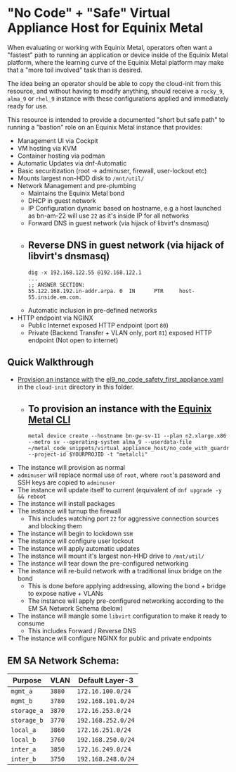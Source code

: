 # "No Code" + "Safe" Virtual Appliance Host for Equinix Metal

When evaluating or working with Equinix Metal, operators often want a "fastest" path to running an application or device inside of the Equinix Metal platform, where the learning curve of the Equinix Metal platform may make that a "more toil involved" task than is desired.

The idea being an operator should be able to copy the cloud-init from this resource, and without having to modify anything, should receive a `rocky_9`, `alma_9` or `rhel_9` instance with these configurations applied and immediately ready for use.

This resource is intended to provide a documented "short but safe path" to running a "bastion" role on an Equinix Metal instance that provides:
- Management UI via Cockpit
- VM hosting via KVM
- Container hosting via podman
- Automatic Updates via dnf-Automatic
- Basic securitization (root -> adminuser, firewall, user-lockout etc)
- Mounts largest non-HDD disk to `/mnt/util/`
- Network Management and pre-plumbing
    - Maintains the Equinix Metal bond
    - DHCP in guest network
    - IP Configuration dynamic based on hostname, e.g a host launched as bn-am-22 will use `22` as it's inside IP for all networks
    - Forward DNS in guest network (via hijack of libvirt's dnsmasq)
    - Reverse DNS in guest network (via hijack of libvirt's dnsmasq)
        -
        ```
        dig -x 192.168.122.55 @192.168.122.1
        ...
        ;; ANSWER SECTION:
        55.122.168.192.in-addr.arpa. 0  IN      PTR     host-55.inside.em.com.
        ```
    - Automatic inclusion in pre-defined networks
- HTTP endpoint via NGINX
    - Public Internet exposed HTTP endpoint (port `80`)
    - Private (Backend Transfer + VLAN only, port `81`) exposed HTTP endpoint (Not open to internet)

## Quick Walkthrough

- [Provision an instance with](https://deploy.equinix.com/developers/docs/metal/server-metadata/user-data/) the [el9_no_code_safety_first_appliance.yaml](cloud-inits/el9_no_code_safety_first_appliance.yaml) in the `cloud-init` directory in this folder.
    - To provision an instance with the [Equinix Metal CLI](https://deploy.equinix.com/developers/docs/metal/libraries/cli/)
        -
        ```
        metal device create --hostname bn-gw-sv-11 --plan n2.xlarge.x86 --metro sv --operating-system alma_9 --userdata-file ~/metal_code_snippets/virtual_appliance_host/no_code_with_guardrails/cloud_inits/el9_no_code_safety_first_appliance_host.mime --project-id $YOURPROJID -t "metalcli"
        ```
- The instance will provision as normal
- `adminuser` will replace normal use of `root`, where `root`'s password and SSH keys are copied to `adminuser`
- The instance will update itself to current (equivalent of `dnf upgrade -y && reboot`
- The instance will install packages
- The instance will turnup the firewall
    - This includes watching port `22` for aggressive connection sources and blocking them
- The instance will begin to lockdown `SSH`
- The instance will configure user lockout
- The instance will apply automatic updates
- The instance will mount it's largest non-HHD drive to `/mnt/util/`
- The instance will tear down the pre-configured networking
- The instance will re-build network with a traditional linux bridge on the bond
    - This is done before applying addressing, allowing the bond + bridge to expose native + VLANs
    - The instance will apply pre-configured networking according to the EM SA Network Schema (below)
- The instance will mangle some `libvirt` configuration to make it ready to consume
    - This includes Forward / Reverse DNS
- The instance will configure NGINX for public and private endpoints

## EM SA Network Schema:
| Purpose      | VLAN      | Default Layer-3    |
|--------------|-----------|--------------------|
| `mgmt_a`     | `3880`    | `172.16.100.0/24`  |
| `mgmt_b`     | `3780`    | `192.168.101.0/24` |
| `storage_a`  | `3870`    | `172.16.253.0/24`  |
| `storage_b`  | `3770`    | `192.168.252.0/24` |
| `local_a`    | `3860`    | `172.16.251.0/24`  |
| `local_b`    | `3760`    | `192.168.250.0/24` |
| `inter_a`    | `3850`    | `172.16.249.0/24`  |
| `inter_b`    | `3750`    | `192.168.248.0/24` |
